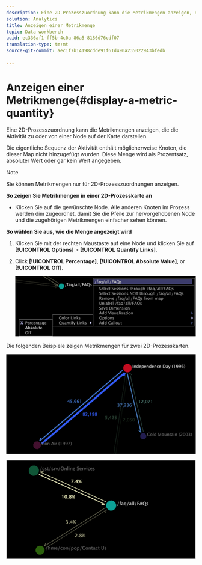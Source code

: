 ```yaml
---
description: Eine 2D-Prozesszuordnung kann die Metrikmengen anzeigen, die die Aktivität zu oder von einer Node auf der Karte darstellen.
solution: Analytics
title: Anzeigen einer Metrikmenge
topic: Data workbench
uuid: ec336af1-ff5b-4c0a-86a5-8186d76cdf07
translation-type: tm+mt
source-git-commit: aec1f7b14198cdde91f61d490a235022943bfedb

---
```



# Anzeigen einer Metrikmenge{#display-a-metric-quantity}

Eine 2D-Prozesszuordnung kann die Metrikmengen anzeigen, die die Aktivität zu oder von einer Node auf der Karte darstellen.

Die eigentliche Sequenz der Aktivität enthält möglicherweise Knoten, die dieser Map nicht hinzugefügt wurden. Diese Menge wird als Prozentsatz, absoluter Wert oder gar kein Wert angegeben.

>[!NOTE]
>
>Sie können Metrikmengen nur für 2D-Prozesszuordnungen anzeigen.

**So zeigen Sie Metrikmengen in einer 2D-Prozesskarte an**

* Klicken Sie auf die gewünschte Node. Alle anderen Knoten im Prozess werden dim zugeordnet, damit Sie die Pfeile zur hervorgehobenen Node und die zugehörigen Metrikmengen einfacher sehen können.

**So wählen Sie aus, wie die Menge angezeigt wird**

1. Klicken Sie mit der rechten Maustaste auf eine Node und klicken Sie auf **[!UICONTROL Options]** > **[!UICONTROL Quantify Links]**.
1. Click **[!UICONTROL Percentage]**, **[!UICONTROL Absolute Value]**, or **[!UICONTROL Off]**.

   ![](assets/mnu_2DProcessMap_quantifyLinks.png)

Die folgenden Beispiele zeigen Metrikmengen für zwei 2D-Prozesskarten.

![](assets/vis_2DProcessMap_DisplayMetricQuantities_Movies.png)

![](assets/client-met.png)

